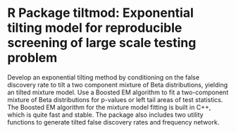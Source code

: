 # R Package tiltmod: Exponential tilting model for reproducible screening of large scale testing problem

Develop an exponential tilting method by conditioning on the false discovery rate to tilt a two component mixture of Beta distributions, yielding an tilted mixture model. Use a Boosted EM algorithm to fit a two-component mixture of Beta distributions for p-values or left tail areas of test statistics. The Boosted EM algorithm for the mixture model fitting is built in C++, which is quite fast and stable. The package also includes two utility functions to generate tilted false discovery rates and frequency network. 
